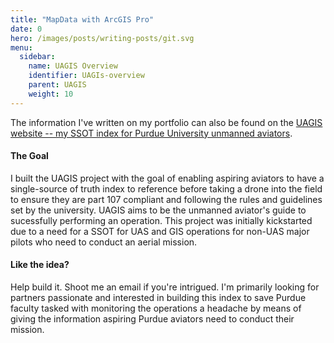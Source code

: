 ```yaml
---
title: "MapData with ArcGIS Pro"
date: 0
hero: /images/posts/writing-posts/git.svg
menu:
  sidebar:
    name: UAGIS Overview
    identifier: UAGIs-overview
    parent: UAGIS
    weight: 10
---
```






The information I've written on my portfolio can also be found on the [UAGIS website -- my SSOT index for Purdue University unmanned aviators](http://www.uagis.com/).

#### The Goal
I built the UAGIS project with the goal of enabling aspiring aviators to have a single-source of truth index to reference before taking a drone into the field to ensure they are part 107 compliant and following the rules and guidelines set by the university. UAGIS aims to be the unmanned aviator's guide to sucessfully performing an operation. This project was initially kickstarted due to a need for a SSOT for UAS and GIS operations for non-UAS major pilots who need to conduct an aerial mission.

#### Like the idea?
Help build it. Shoot me an email if you're intrigued. I'm primarily looking for partners passionate and interested in building this index to save Purdue faculty tasked with monitoring the operations a headache by means of giving the information aspiring Purdue aviators need to conduct their mission.